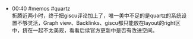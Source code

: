 - 00:40 #memos #quartz <br>折腾近两小时，终于把giscu评论加上了，唯一美中不足的是quartz的系统设置不够灵活，Graph view、Backlinks、giscu都只能放在layout的right区中，挤在一起不太美观，看看后续官方更新中是否有改进空间。